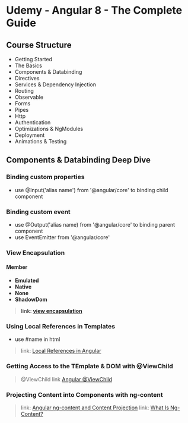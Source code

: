 <h1>Udemy - Angular 8 - The Complete Guide</h1>
<h2> Course Structure</h2>

- Getting Started
- The Basics
- Components & Databinding
- Directives
- Services & Dependency Injection
- Routing
- Observable
- Forms
- Pipes
- Http
- Authentication
- Optimizations & NgModules
- Deployment
- Animations & Testing

<h2>Components & Databinding Deep Dive </h2>
<h3> Binding custom properties </h3>

- use @Input('alias name') from '@angular/core' to binding child component

<h3> Binding custom event </h3>

- use @Output('alias name) from '@angular/core' to binding parent component
- use EventEmitter from '@angular/core'

<h3>View Encapsulation</h3>
<h4>Member<h4>

- Emulated
- Native
- None
- ShadowDom
> link: [view encapsulation](https://angular.io/api/core/ViewEncapsulation)

<h3>Using Local References in Templates </h3>

- use #name in html
> link: [Local References in Angular](http://www.jcombat.com/angular-5/local-references-in-angular)

<h3>Getting Access to the TEmplate & DOM with @ViewChild</h3>

> @ViewChild
> link [Angular @ViewChild](https://blog.angular-university.io/angular-viewchild/)

<h3>Projecting Content into Components with ng-content</h3>

> link: [Angular ng-content and Content Projection](https://blog.angular-university.io/angular-ng-content/)
> link: [What Is Ng-Content?](https://medium.com/@joshblf/wtf-is-ng-content-8382b2a664e1)


